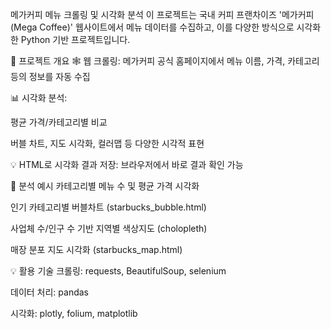 메가커피 메뉴 크롤링 및 시각화 분석
이 프로젝트는 국내 커피 프랜차이즈 '메가커피(Mega Coffee)' 웹사이트에서 메뉴 데이터를 수집하고, 이를 다양한 방식으로 시각화한 Python 기반 프로젝트입니다.

📌 프로젝트 개요
🕸 웹 크롤링: 메가커피 공식 홈페이지에서 메뉴 이름, 가격, 카테고리 등의 정보를 자동 수집

📊 시각화 분석:

평균 가격/카테고리별 비교

버블 차트, 지도 시각화, 컬러맵 등 다양한 시각적 표현

💡 HTML로 시각화 결과 저장: 브라우저에서 바로 결과 확인 가능

🧪 분석 예시
카테고리별 메뉴 수 및 평균 가격 시각화

인기 카테고리별 버블차트 (starbucks_bubble.html)

사업체 수/인구 수 기반 지역별 색상지도 (cholopleth)

매장 분포 지도 시각화 (starbucks_map.html)

💡 활용 기술
크롤링: requests, BeautifulSoup, selenium

데이터 처리: pandas

시각화: plotly, folium, matplotlib
